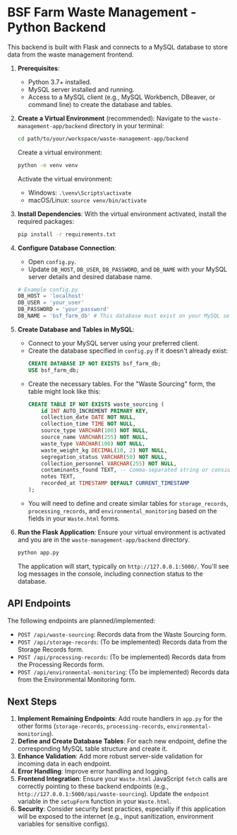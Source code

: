 # BSF Farm Waste Management - Python Backend

This backend is built with Flask and connects to a MySQL database to store data from the waste management frontend.



1.  **Prerequisites**:
    *   Python 3.7+ installed.
    *   MySQL server installed and running.
    *   Access to a MySQL client (e.g., MySQL Workbench, DBeaver, or command line) to create the database and tables.

2.  **Create a Virtual Environment** (recommended):
    Navigate to the `waste-management-app/backend` directory in your terminal:
    ```bash
    cd path/to/your/workspace/waste-management-app/backend
    ```
    Create a virtual environment:
    ```bash
    python -m venv venv
    ```
    Activate the virtual environment:
    *   Windows: `.\venv\Scripts\activate`
    *   macOS/Linux: `source venv/bin/activate`

3.  **Install Dependencies**:
    With the virtual environment activated, install the required packages:
    ```bash
    pip install -r requirements.txt
    ```

4.  **Configure Database Connection**:
    *   Open `config.py`.
    *   Update `DB_HOST`, `DB_USER`, `DB_PASSWORD`, and `DB_NAME` with your MySQL server details and desired database name.
    ```python
    # Example config.py
    DB_HOST = 'localhost'
    DB_USER = 'your_user'
    DB_PASSWORD = 'your_password'
    DB_NAME = 'bsf_farm_db' # This database must exist on your MySQL server
    ```

5.  **Create Database and Tables in MySQL**:
    *   Connect to your MySQL server using your preferred client.
    *   Create the database specified in `config.py` if it doesn't already exist:
        ```sql
        CREATE DATABASE IF NOT EXISTS bsf_farm_db;
        USE bsf_farm_db;
        ```
    *   Create the necessary tables. For the "Waste Sourcing" form, the table might look like this:
        ```sql
        CREATE TABLE IF NOT EXISTS waste_sourcing (
            id INT AUTO_INCREMENT PRIMARY KEY,
            collection_date DATE NOT NULL,
            collection_time TIME NOT NULL,
            source_type VARCHAR(100) NOT NULL,
            source_name VARCHAR(255) NOT NULL,
            waste_type VARCHAR(100) NOT NULL,
            waste_weight_kg DECIMAL(10, 2) NOT NULL,
            segregation_status VARCHAR(50) NOT NULL,
            collection_personnel VARCHAR(255) NOT NULL,
            contaminants_found TEXT, -- Comma-separated string or consider a separate table for many-to-many
            notes TEXT,
            recorded_at TIMESTAMP DEFAULT CURRENT_TIMESTAMP
        );
        ```
    *   You will need to define and create similar tables for `storage_records`, `processing_records`, and `environmental_monitoring` based on the fields in your `Waste.html` forms.

6.  **Run the Flask Application**:
    Ensure your virtual environment is activated and you are in the `waste-management-app/backend` directory.
    ```bash
    python app.py
    ```
    The application will start, typically on `http://127.0.0.1:5000/`. You'll see log messages in the console, including connection status to the database.

## API Endpoints

The following endpoints are planned/implemented:

*   `POST /api/waste-sourcing`: Records data from the Waste Sourcing form.
*   `POST /api/storage-records`: (To be implemented) Records data from the Storage Records form.
*   `POST /api/processing-records`: (To be implemented) Records data from the Processing Records form.
*   `POST /api/environmental-monitoring`: (To be implemented) Records data from the Environmental Monitoring form.

## Next Steps

1.  **Implement Remaining Endpoints**: Add route handlers in `app.py` for the other forms (`storage-records`, `processing-records`, `environmental-monitoring`).
2.  **Define and Create Database Tables**: For each new endpoint, define the corresponding MySQL table structure and create it.
3.  **Enhance Validation**: Add more robust server-side validation for incoming data in each endpoint.
4.  **Error Handling**: Improve error handling and logging.
5.  **Frontend Integration**: Ensure your `Waste.html` JavaScript `fetch` calls are correctly pointing to these backend endpoints (e.g., `http://127.0.0.1:5000/api/waste-sourcing`). Update the `endpoint` variable in the `setupForm` function in your `Waste.html`.
6.  **Security**: Consider security best practices, especially if this application will be exposed to the internet (e.g., input sanitization, environment variables for sensitive configs). 
